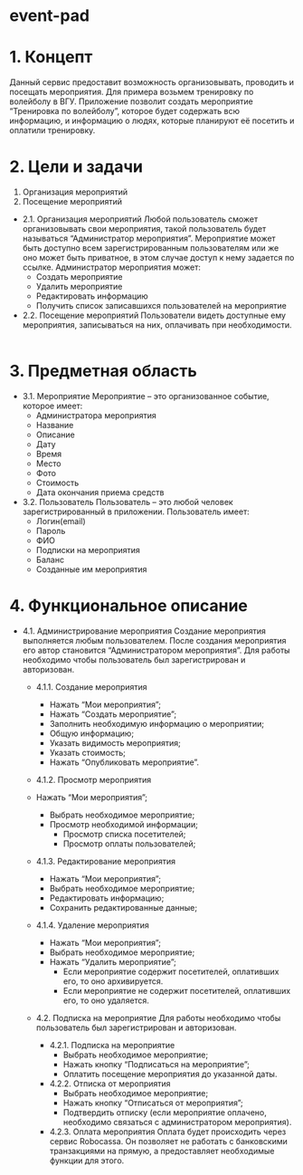 # event-pad
# 1. Концепт
Данный сервис предоставит возможность организовывать, проводить и посещать мероприятия. Для примера возьмем тренировку по волейболу в ВГУ. Приложение позволит создать мероприятие “Тренировка по волейболу”, которое будет содержать всю информацию, и информацию о людях, которые планируют её посетить и оплатили тренировку.
# 2. Цели и задачи
1.	Организация мероприятий
2.	Посещение мероприятий
  - 2.1. Организация мероприятий
Любой пользователь сможет организовывать свои мероприятия, такой пользователь будет называться “Администратор мероприятия”. Мероприятие может быть доступно всем зарегистрированным пользователям или же оно может быть приватное, в этом случае доступ к нему задается по ссылке. 
Администратор мероприятия может:
    -	Создать мероприятие
    -	Удалить мероприятие
    - Редактировать информацию
    -	Получить список записавшихся пользователей на мероприятие
  - 2.2. Посещение мероприятий
Пользователи видеть доступные ему мероприятия, записываться на них, оплачивать при необходимости.
 
# 3. Предметная область
  - 3.1. Мероприятие
Мероприятие – это организованное событие, которое имеет:
    -	Администратора мероприятия
    -	Название
    -	Описание
    -	Дату
    -	Время
    -	Место
    -	Фото
    -	Стоимость
    -	Дата окончания приема средств
  - 3.2. Пользователь
Пользователь – это любой человек зарегистрированный в приложении. Пользователь имеет:
    -	Логин(email)
    -	Пароль
    -	ФИО
    -	Подписки на мероприятия
    -	Баланс
    -	Созданные им мероприятия
# 4. Функциональное описание
  - 4.1. Администрирование мероприятия
Создание мероприятия выполняется любым пользователем. После создания мероприятия его автор становится “Администратором мероприятия”. 
Для работы необходимо чтобы пользователь был зарегистрирован и авторизован.
    - 4.1.1. Создание мероприятия
      - Нажать “Мои мероприятия”;
      -	Нажать “Создать мероприятие”;
      - Заполнить необходимую информацию о мероприятии;
      - Общую информацию;
      - Указать видимость мероприятия;
      - Указать стоимость;
      -	Нажать “Опубликовать мероприятие”.
    -	4.1.2. Просмотр мероприятия
      - Нажать “Мои мероприятия”;
        - Выбрать необходимое мероприятие;
        - Просмотр необходимой информации;
          - Просмотр списка посетителей;
          - Просмотр оплаты пользователей;
    - 4.1.3. Редактирование мероприятия
      - Нажать “Мои мероприятия”;
      - Выбрать необходимое мероприятие;
      - Редактировать информацию;
      - Сохранить редактированные данные;
    - 4.1.4. Удаление мероприятия
      - Нажать “Мои мероприятия”;
      - Выбрать необходимое мероприятие;
      - Нажать “Удалить мероприятие”;
        - Если мероприятие содержит посетителей, оплативших его, то оно архивируется.
        - Если мероприятие не содержит посетителей, оплативших его, то оно удаляется.

    - 4.2. Подписка на мероприятие
Для работы необходимо чтобы пользователь был зарегистрирован и авторизован.
      - 4.2.1. Подписка на мероприятие
        - Выбрать необходимое мероприятие;
        - Нажать кнопку “Подписаться на мероприятие”;
        - Оплатить посещение мероприятия до указанной даты.
      - 4.2.2. Отписка от мероприятия
        - Выбрать необходимое мероприятие;
        - Нажать кнопку “Отписаться от мероприятия”;
        - Подтвердить отписку (если мероприятие оплачено, необходимо связаться с администратором мероприятия).
      - 4.2.3. Оплата мероприятия
Оплата будет происходить через сервис Robocassa. Он позволяет не работать с банковскими транзакциями на прямую, а предоставляет необходимые функции для этого.
